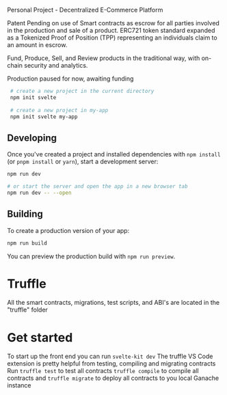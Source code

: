 Personal Project - Decentralized E-Commerce Platform

Patent Pending on use of Smart contracts as escrow for all parties involved in the production and sale of a product.
ERC721 token standard expanded as a Tokenized Proof of Position (TPP) representing an individuals claim to an amount in escrow.

Fund, Produce, Sell, and Review products in the traditional way, with on-chain security and analytics.

Production paused for now, awaiting funding

```bash
 # create a new project in the current directory
 npm init svelte
 
 # create a new project in my-app
 npm init svelte my-app
 ```
 
 ## Developing
 
 Once you've created a project and installed dependencies with `npm install` (or `pnpm install` or `yarn`), start a development server:
 
 ```bash
 npm run dev
 
 # or start the server and open the app in a new browser tab
 npm run dev -- --open
 ```

 
 ## Building
 
 To create a production version of your app:
 
 ```bash
 npm run build
 ```
 
 You can preview the production build with `npm run preview`.

 # Truffle
All the smart contracts, migrations, test scripts, and ABI's are located in the "truffle" folder

# Get started
To start up the front end you can run ```svelte-kit dev```
The truffle VS Code extension is pretty helpful from testing, compiling and migrating contracts
Run ```truffle test``` to test all contracts ```truffle compile``` to compile all contracts and ```truffle migrate``` to deploy all contracts to you local Ganache instance
